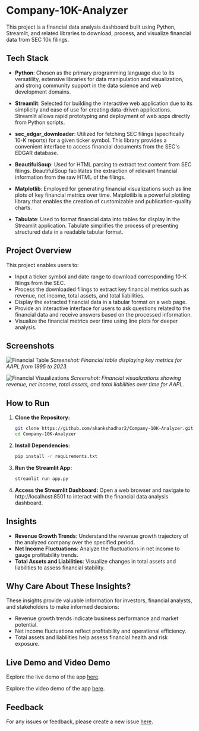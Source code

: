# Company-10K-Analyzer

This project is a financial data analysis dashboard built using Python, Streamlit, and related libraries to download, process, and visualize financial data from SEC 10k filings.

## Tech Stack

- **Python**: Chosen as the primary programming language due to its versatility, extensive libraries for data manipulation and visualization, and strong community support in the data science and web development domains.
  
- **Streamlit**: Selected for building the interactive web application due to its simplicity and ease of use for creating data-driven applications. Streamlit allows rapid prototyping and deployment of web apps directly from Python scripts.

- **sec_edgar_downloader**: Utilized for fetching SEC filings (specifically 10-K reports) for a given ticker symbol. This library provides a convenient interface to access financial documents from the SEC's EDGAR database.

- **BeautifulSoup**: Used for HTML parsing to extract text content from SEC filings. BeautifulSoup facilitates the extraction of relevant financial information from the raw HTML of the filings.

- **Matplotlib**: Employed for generating financial visualizations such as line plots of key financial metrics over time. Matplotlib is a powerful plotting library that enables the creation of customizable and publication-quality charts.

- **Tabulate**: Used to format financial data into tables for display in the Streamlit application. Tabulate simplifies the process of presenting structured data in a readable tabular format.

## Project Overview

This project enables users to:

- Input a ticker symbol and date range to download corresponding 10-K filings from the SEC.
- Process the downloaded filings to extract key financial metrics such as revenue, net income, total assets, and total liabilities.
- Display the extracted financial data in a tabular format on a web page.
- Provide an interactive interface for users to ask questions related to the financial data and receive answers based on the processed information.
- Visualize the financial metrics over time using line plots for deeper analysis.

## Screenshots

![Financial Table](screenshots/financial_table_aapl.png)
*Screenshot: Financial table displaying key metrics for AAPL from 1995 to 2023.*

![Financial Visualizations](screenshots/financial_visualizations_aapl.png)
*Screenshot: Financial visualizations showing revenue, net income, total assets, and total liabilities over time for AAPL.*

## How to Run

1. **Clone the Repository:**
   ```bash
   git clone https://github.com/akankshadhar2/Company-10K-Analyzer.git
   cd Company-10K-Analyzer
2. **Install Dependencies:**
   ```bash
   pip install -r requirements.txt
3. **Run the Streamlit App:**
   ```bash
   streamlit run app.py
4. **Access the Streamlit Dashboard:**
   Open a web browser and navigate to http://localhost:8501 to interact with the financial data analysis dashboard.

## Insights

- **Revenue Growth Trends**: Understand the revenue growth trajectory of the analyzed company over the specified period.
- **Net Income Fluctuations**: Analyze the fluctuations in net income to gauge profitability trends.
- **Total Assets and Liabilities**: Visualize changes in total assets and liabilities to assess financial stability.
  
## Why Care About These Insights?

These insights provide valuable information for investors, financial analysts, and stakeholders to make informed decisions:

- Revenue growth trends indicate business performance and market potential.
- Net income fluctuations reflect profitability and operational efficiency.
- Total assets and liabilities help assess financial health and risk exposure.

## Live Demo and Video Demo

Explore the live demo of the app [here](https://company-10k-analyzer.streamlit.app/).

Explore the video demo of the app [here](https://drive.google.com/file/d/1fc60fyt2ICgrCA_zJvlYn5HllCJhkViB/view?usp=sharing).


## Feedback

For any issues or feedback, please create a new issue [here](https://github.com/akankshadhar2/Company-10K-Analyzer/issues).



   
